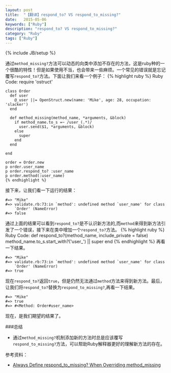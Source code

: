 ```yaml
---
layout: post
title:  "【翻译】respond_to? VS respond_to_missing?"
date:   2015-05-06
keywords: ["Ruby"]
description: "respond_to? VS respond_to_missing?"
category: "Ruby"
tags: ["Ruby"]
---
```

{% include JB/setup %}

通过`method_missing?`方法可以动态的向类中添加不存在的方法，这是ruby种的一个很酷的特性！但是如果使用不当，也会带来一些麻烦。一个常见的错误就是忘记覆写`respond_to?`方法。下面让我们来看一个例子：
    {% highlight ruby %}
    Ruby Code:
	require 'ostruct'
	
	class Order
	  def user
	    @_user ||= OpenStruct.new(name: 'Mike', age: 28, occupation: 'slacker')
	  end
	
	  def method_missing(method_name, *arguments, &block)
	    if method_name.to_s =~ /user_(.*)/
	      user.send($1, *arguments, &block)
	    else
	      super
	    end
	  end
	
	end
    
	order = Order.new
	p order.user_name
	p order.respond_to? :user_name
	p order.method(:user_name)
    {% endhighlight %}
接下来，让我们看一下运行的结果：

	#=> "Mike"
	#=> validate.rb:73:in `method': undefined method `user_name' for class
        `Order' (NameError)
	#=> false
	
通过上面的结果可以看到`respond_to?`是不认识新方法的,而`method`来得到新方法引发了一个错误，接下来在类中增加一个`respond_to?`方法。
    {% highlight ruby %}
    Ruby Code:
	def respond_to?(method_name, include_private = false)
	  method_name.to_s.start_with?('user_') || super
	end
    {% endhighlight %}
再看一下结果。
    
    #=> "Mike"
	#=> validate.rb:73:in `method': undefined method `user_name' for class
        `Order' (NameError)
	#=> true

现在`respond_to?`返回`true`，但是仍然无法通过`method`方法来得到新方法。最后，让我们将`respond_to?`替换为`respond_to_missing?`,再看一下结果。
    
	#=> "Mike"
	#=> true
	#=> #<Method: Order#user_name>
现在，是我们期望的结果了。

###总结

- 通过`method_missing?`机制添加新的方法时总是应该覆写`respond_to_missing?`方法，可以帮助Ruby解释器更好的理解新方法的存在。

参考资料：

- [Always Define respond_to_missing? When Overriding method_missing](https://robots.thoughtbot.com/always-define-respond-to-missing-when-overriding "Always Define respond_to_missing? When Overriding method_missing")
